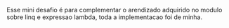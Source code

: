 Esse mini desafio é para complementar o arendizado adquirido no modulo sobre linq e expressao lambda, toda a implementacao foi de minha.
